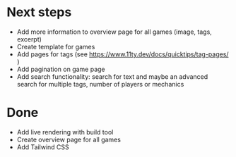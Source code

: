 # Next steps
- Add more information to overview page for all games (image, tags,
  excerpt)
- Create template for games
- Add pages for tags (see https://www.11ty.dev/docs/quicktips/tag-pages/ )
- Add pagination on game page
- Add search functionality: search for text and maybe an advanced search
  for multiple tags, number of players or mechanics

# Done

- Add live rendering with build tool
- Create overview page for all games
- Add Tailwind CSS
